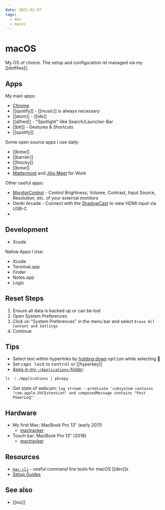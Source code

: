 ```yaml
---
date: 2021-02-07
tags:
  - dev
  - macos
---
```


# macOS

My OS of choice. The setup and configuration ist managed via my [[dotfiles]].

## Apps

My main  apps:
- [Chrome](https://www.google.com/chrome/)
- [[spotify]] - [[music]] is always necessary
- [[atom]] - [[ide]]
- [[alfred]] - "Spotlight"-like Search/Launcher-Bar
- [[btt]] - Gestures & Shortcuts
- [[spotify]]

Some open source apps I use daily:
- [[brew]]
- [[barrier]]
- [[finicky]]
- [[brew]]
- [Mattermost](https://mattermost.com/) and [Jitsi Meet](https://github.com/jitsi/jitsi-meet-electron) for Work

Other useful apps:

- [MonitorControl](https://github.com/MonitorControl/MonitorControl) - Control Brightness, Volume, Contrast, Input Source, Resolution, etc. of your external monitors
- Genki Arcade - Connect with the [ShadowCast](https://www.genkithings.com/products/shadowcast) to view HDMI input via USB-C
-
## Development
- Xcode

Native Apps I Use:
- Xcode
- Terminal.app
- Finder
- Notes.app
- Logic


## Reset Steps
1. Ensure all data is backed up or can be lost
2. Open System Preferences
3. Click on "System Preferences" in the menu bar and select `Erase All Content and Settings`
4. Continue


## Tips
- Select text within hyperlinks by [holding down](https://twitter.com/MBoffin/status/1218668903586394112) <kbd>option</kbd> while selecting 🤯
- Set <kbd>caps lock</kbd> to <kbd>control</kbd> or [[hyperkey]]
- [Apps in my `~/Applications`-folder](https://gist.github.com/dnnsmnstrr/41c9e140ab7629e489f4ee1265bf85b0):
```sh
ls -1 /Applications | pbcopy
```
- Get state of webcam: `log stream --predicate 'subsystem contains "com.apple.UVCExtension" and composedMessage contains "Post PowerLog"'`

## Hardware
- My first Mac: MacBook Pro 13" (early 2011)
  - [mactracker](mactracker://7100F247-2CF4-4C33-BE57-948881304DA7)
- Touch bar: MacBook Pro 13" (2018)
  - [mactracker](mactracker://EB72B355-E76D-4028-BB50-B5BE4001AA65)


## Resources
- [`mac-cli`](https://github.com/guarinogabriel/Mac-CLI) - useful command line tools for macOS [[dev]]s
- [Setup Guides](https://sourabhbajaj.com/mac-setup/)

## See also
- [[ios]]
